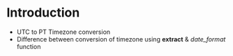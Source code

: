 # Introduction

- UTC to PT Timezone conversion
- Difference between conversion of timezone using **extract** & *date_format* function


